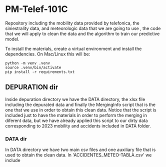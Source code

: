 # PM-Telef-101C
Repository including the mobility data provided by telefonica, the siniestrality data, and meteorologic data that we are going to use , the code that we will apply to clean the data and the algorithm to train our predictive model.

To install the materials, create a virtual environment and install the dependencies.
On Mac/Linux this will be:

    python -m venv .venv
    source .venv/bin/activate
    pip install -r requirements.txt

## DEPURATION dir
Inside depuration directory we have the DATA directory, the xlsx file including the depurated data and finally the MergingInfo script that is the one that we use in order to obtain this clean data. Notice that the script is included just to have the materials in order to perform  the merging in diferent data, but we have already applied this script to our dirty data corresponding to 2023 mobility and accidents included in DATA folder.



### DATA dir
In DATA directory we have two main csv files and one auxiliary file that is used to obtain the clean data. In 'ACCIDENTES_METEO-TABLA.csv' we include
